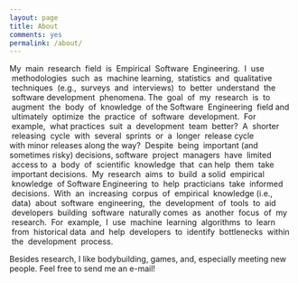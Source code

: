 ```yaml
---
layout: page      
title: About   
comments: yes   
permalink: /about/   
---   
```


My  main  research  field  is  Empirical  Software  Engineering.  I  use
 methodologies  such  as  machine learning,  statistics  and  qualitative
 techniques  (e.g.,  surveys  and  interviews)  to  better  understand  the
 software development  phenomena. The  goal  of  my  research  is  to  augment
 the  body  of  knowledge  of the Software  Engineering  field and  ultimately
 optimize  the  practice  of  software  development.  For  example,  what
practices  suit  a  development  team  better?  A  shorter  releasing  cycle
 with  several  sprints  or  a  longer  release cycle with minor releases along
the way?  Despite  being  important (and sometimes risky) decisions, software
 project  managers  have  limited  access to  a  body  of  scientific
 knowledge  that  can help  them  take  important decisions.  My  research
 aims  to  build  a solid  empirical  knowledge  of Software Engineering  to
 help  practicians  take  informed  decisions.  With  an  increasing  corpus
 of  empirical  knowledge (i.e.,  data)  about  software  engineering,  the
 development  of  tools  to  aid  developers  building  software  naturally
comes  as  another  focus  of  my  research.  For  example,  I  use  machine
 learning  algorithms  to  learn  from  historical data  and  help  developers
 to  identify  bottlenecks  within  the  development  process.

Besides research, I like bodybuilding, games, and, especially meeting new
people. Feel free to send me an e-mail!


